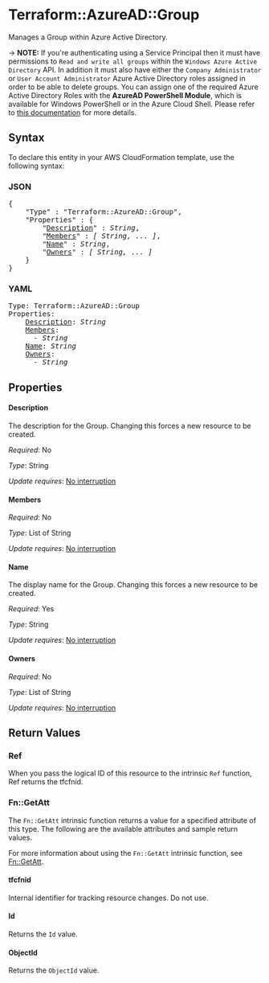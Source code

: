# Terraform::AzureAD::Group

Manages a Group within Azure Active Directory.

-> **NOTE:** If you're authenticating using a Service Principal then it must have permissions to `Read and write all groups` within the `Windows Azure Active Directory` API. In addition it must also have either the `Company Administrator` or `User Account Administrator` Azure Active Directory roles assigned in order to be able to delete groups. You can assign one of the required Azure Active Directory Roles with the **AzureAD PowerShell Module**, which is available for Windows PowerShell or in the Azure Cloud Shell. Please refer to [this documentation](https://docs.microsoft.com/en-us/powershell/module/azuread/add-azureaddirectoryrolemember) for more details.

## Syntax

To declare this entity in your AWS CloudFormation template, use the following syntax:

### JSON

<pre>
{
    "Type" : "Terraform::AzureAD::Group",
    "Properties" : {
        "<a href="#description" title="Description">Description</a>" : <i>String</i>,
        "<a href="#members" title="Members">Members</a>" : <i>[ String, ... ]</i>,
        "<a href="#name" title="Name">Name</a>" : <i>String</i>,
        "<a href="#owners" title="Owners">Owners</a>" : <i>[ String, ... ]</i>
    }
}
</pre>

### YAML

<pre>
Type: Terraform::AzureAD::Group
Properties:
    <a href="#description" title="Description">Description</a>: <i>String</i>
    <a href="#members" title="Members">Members</a>: <i>
      - String</i>
    <a href="#name" title="Name">Name</a>: <i>String</i>
    <a href="#owners" title="Owners">Owners</a>: <i>
      - String</i>
</pre>

## Properties

#### Description

The description for the Group.  Changing this forces a new resource to be created.

_Required_: No

_Type_: String

_Update requires_: [No interruption](https://docs.aws.amazon.com/AWSCloudFormation/latest/UserGuide/using-cfn-updating-stacks-update-behaviors.html#update-no-interrupt)

#### Members

_Required_: No

_Type_: List of String

_Update requires_: [No interruption](https://docs.aws.amazon.com/AWSCloudFormation/latest/UserGuide/using-cfn-updating-stacks-update-behaviors.html#update-no-interrupt)

#### Name

The display name for the Group. Changing this forces a new resource to be created.

_Required_: Yes

_Type_: String

_Update requires_: [No interruption](https://docs.aws.amazon.com/AWSCloudFormation/latest/UserGuide/using-cfn-updating-stacks-update-behaviors.html#update-no-interrupt)

#### Owners

_Required_: No

_Type_: List of String

_Update requires_: [No interruption](https://docs.aws.amazon.com/AWSCloudFormation/latest/UserGuide/using-cfn-updating-stacks-update-behaviors.html#update-no-interrupt)

## Return Values

### Ref

When you pass the logical ID of this resource to the intrinsic `Ref` function, Ref returns the tfcfnid.

### Fn::GetAtt

The `Fn::GetAtt` intrinsic function returns a value for a specified attribute of this type. The following are the available attributes and sample return values.

For more information about using the `Fn::GetAtt` intrinsic function, see [Fn::GetAtt](https://docs.aws.amazon.com/AWSCloudFormation/latest/UserGuide/intrinsic-function-reference-getatt.html).

#### tfcfnid

Internal identifier for tracking resource changes. Do not use.

#### Id

Returns the <code>Id</code> value.

#### ObjectId

Returns the <code>ObjectId</code> value.

